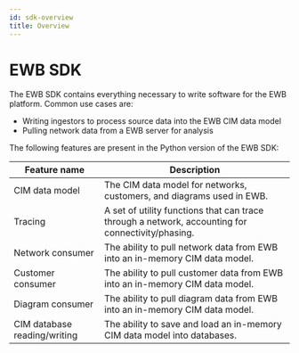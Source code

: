 ```yaml
---
id: sdk-overview
title: Overview
---
```


# EWB SDK

The EWB SDK contains everything necessary to write software for the EWB platform. Common use cases are:
- Writing ingestors to process source data into the EWB CIM data model
- Pulling network data from a EWB server for analysis

The following features are present in the Python version of the EWB SDK:

| Feature name                     | Description                                                                                           |
|----------------------------------|-------------------------------------------------------------------------------------------------------|
| CIM data model                   | The CIM data model for networks, customers, and diagrams used in EWB.                                 |
| Tracing                          | A set of utility functions that can trace through a network, accounting for connectivity/phasing.     |
| Network consumer                 | The ability to pull network data from EWB into an in-memory CIM data model.                           |
| Customer consumer                | The ability to pull customer data from EWB into an in-memory CIM data model.                          |
| Diagram consumer                 | The ability to pull diagram data from EWB into an in-memory CIM data model.                           |
| CIM database reading/writing     | The ability to save and load an in-memory CIM data model into databases.                              |
